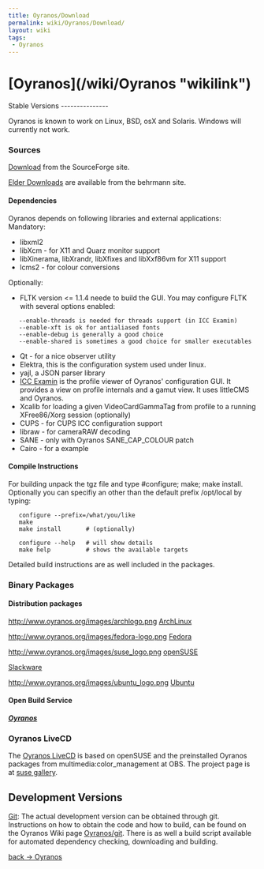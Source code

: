 ```yaml
---
title: Oyranos/Download
permalink: wiki/Oyranos/Download/
layout: wiki
tags:
 - Oyranos
---
```


<h1>
[Oyranos](/wiki/Oyranos "wikilink")

</h1>
Stable Versions
---------------

Oyranos is known to work on Linux, BSD, osX and Solaris. Windows will
currently not work.

### Sources

[Download](http://sourceforge.net/projects/oyranos/files/) from the
SourceForge site.

[Elder
Downloads](http://www.behrmann.name/index.php?option=com_content&task=view&id=34&Itemid=68)
are available from the behrmann site.

#### Dependencies

Oyranos depends on following libraries and external applications:
Mandatory:

-   libxml2
-   libXcm - for X11 and Quarz monitor support
-   libXinerama, libXrandr, libXfixes and libXxf86vm for X11 support
-   lcms2 - for colour conversions

Optionally:

-   FLTK version &lt;= 1.1.4 neede to build the GUI. You may configure
    FLTK with several options enabled:

`   --enable-threads is needed for threads support (in ICC Examin)`  
`   --enable-xft is ok for antialiased fonts`  
`   --enable-debug is generally a good choice`  
`   --enable-shared is sometimes a good choice for smaller executables`

-   Qt - for a nice observer utility
-   Elektra, this is the configuration system used under linux.
-   yajl, a JSON parser library
-   [ICC Examin](/wiki/ICC_Examin/Download "wikilink") is the profile viewer
    of Oyranos' configuration GUI. It provides a view on profile
    internals and a gamut view. It uses littleCMS and Oyranos.
-   Xcalib for loading a given VideoCardGammaTag from profile to a
    running XFree86/Xorg session (optionally)
-   CUPS - for CUPS ICC configuration support
-   libraw - for cameraRAW decoding
-   SANE - only with Oyranos SANE\_CAP\_COLOUR patch
-   Cairo - for a example

#### Compile Instructions

For building unpack the tgz file and type \#configure; make; make
install. Optionally you can specifiy an other than the default prefix
/opt/local by typing:

`   configure --prefix=/what/you/like`  
`   make`  
`   make install       # (optionally)`

`   configure --help   # will show details`  
`   make help          # shows the available targets`

Detailed build instructions are as well included in the packages.

### Binary Packages

#### Distribution packages

<http://www.oyranos.org/images/archlogo.png>
[ArchLinux](https://aur.archlinux.org/packages.php?O=0&K=oyranos&do_Search=Go)

<http://www.oyranos.org/images/fedora-logo.png>
[Fedora](https://admin.fedoraproject.org/pkgdb/acls/name/oyranos)

<http://www.oyranos.org/images/suse_logo.png>
[openSUSE](http://software.opensuse.org/search?q=oyranos)

[Slackware](http://slackbuilds.org/result/?search=oyranos)

<http://www.oyranos.org/images/ubuntu_logo.png>
[Ubuntu](http://www.ubuntuupdates.org/oyranos)

#### Open Build Service

***[Oyranos](http://software.opensuse.org/download/package.iframe?project=multimedia:color_management&package=oyranos)***  

### Oyranos LiveCD

The [Oyranos
LiveCD](http://sourceforge.net/projects/openicc/files/Demo/) is based on
openSUSE and the preinstalled Oyranos packages from
multimedia:color\_management at OBS. The project page is at [suse
gallery](http://susestudio.com/a/8Kr6tw/oyranos-multimedia-121).

Development Versions
--------------------

[Git](/wiki/Oyranos/git "wikilink"): The actual development version can be
obtained through git. Instructions on how to obtain the code and how to
build, can be found on the Oyranos Wiki page
[Oyranos/git](/wiki/Oyranos/git "wikilink"). There is as well a build script
available for automated dependency checking, downloading and building.

[back -&gt; Oyranos](/wiki/Oyranos "wikilink")
